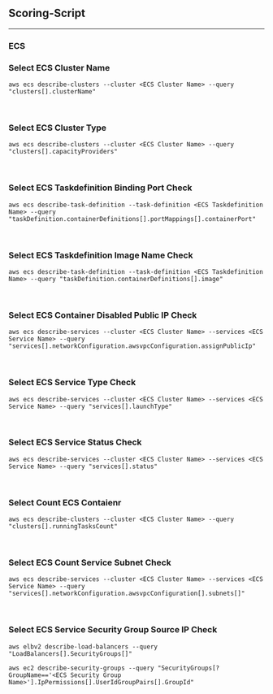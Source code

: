 ## Scoring-Script
---
### ECS
### Select ECS Cluster Name
```
aws ecs describe-clusters --cluster <ECS Cluster Name> --query "clusters[].clusterName"
```

<br>

### Select ECS Cluster Type
```
aws ecs describe-clusters --cluster <ECS Cluster Name> --query "clusters[].capacityProviders"
```

<br>

### Select ECS Taskdefinition Binding Port Check
```
aws ecs describe-task-definition --task-definition <ECS Taskdefinition Name> --query "taskDefinition.containerDefinitions[].portMappings[].containerPort"
```

<br>

### Select ECS Taskdefinition Image Name Check
```
aws ecs describe-task-definition --task-definition <ECS Taskdefinition Name> --query "taskDefinition.containerDefinitions[].image"
```

<br>

### Select ECS Container Disabled Public IP Check
```
aws ecs describe-services --cluster <ECS Cluster Name> --services <ECS Service Name> --query "services[].networkConfiguration.awsvpcConfiguration.assignPublicIp"
```

<br>

### Select ECS Service Type Check
```
aws ecs describe-services --cluster <ECS Cluster Name> --services <ECS Service Name> --query "services[].launchType"
```

<br>

### Select ECS Service Status Check
```
aws ecs describe-services --cluster <ECS Cluster Name> --services <ECS Service Name> --query "services[].status"
```

<br>

### Select Count ECS Contaienr
```
aws ecs describe-clusters --cluster <ECS Cluster Name> --query "clusters[].runningTasksCount"
```

<br>

### Select ECS Count Service Subnet Check
```
aws ecs describe-services --cluster <ECS Cluster Name> --services <ECS Service Name> --query "services[].networkConfiguration.awsvpcConfiguration[].subnets[]"
```

<br>

### Select ECS Service Security Group Source IP Check
```
aws elbv2 describe-load-balancers --query "LoadBalancers[].SecurityGroups[]"

aws ec2 describe-security-groups --query "SecurityGroups[?GroupName=='<ECS Security Group Name>'].IpPermissions[].UserIdGroupPairs[].GroupId"
```